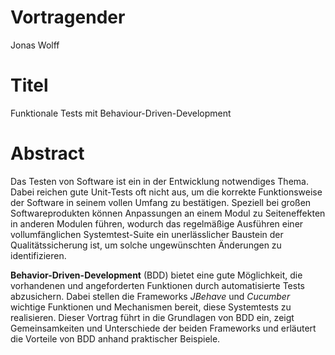 # Vortragender

Jonas Wolff

# Titel

Funktionale Tests mit Behaviour-Driven-Development

# Abstract
Das Testen von Software ist ein in der Entwicklung notwendiges Thema. Dabei reichen gute Unit-Tests oft nicht aus, um
die korrekte Funktionsweise der Software in seinem vollen Umfang zu bestätigen. Speziell bei großen Softwareprodukten
können Anpassungen an einem Modul zu Seiteneffekten in anderen Modulen führen, wodurch das regelmäßige Ausführen einer
vollumfänglichen Systemtest-Suite ein unerlässlicher Baustein der Qualitätssicherung ist, um solche ungewünschten
Änderungen zu identifizieren.

**Behavior-Driven-Development** (BDD) bietet eine gute Möglichkeit, die vorhandenen und angeforderten Funktionen durch
automatisierte Tests abzusichern. Dabei stellen die Frameworks *JBehave* und *Cucumber* wichtige Funktionen und
Mechanismen bereit, diese Systemtests zu realisieren. Dieser Vortrag führt in die Grundlagen von BDD ein, zeigt
Gemeinsamkeiten und Unterschiede der beiden Frameworks und erläutert die Vorteile von BDD anhand praktischer Beispiele.

